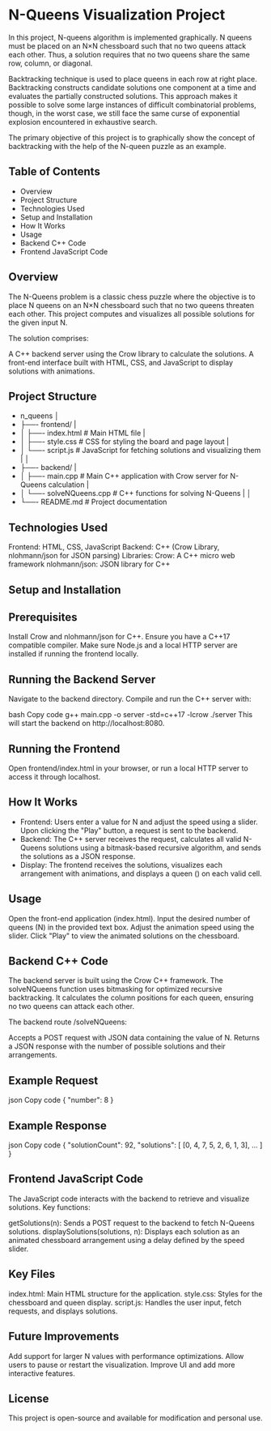 # N-Queens Visualization Project
 In this project, N-queens algorithm is implemented graphically. N queens must be placed on an N×N chessboard such that no two queens attack each other. Thus, a solution requires that no two queens share the same row, column, or diagonal.

Backtracking technique is used to place queens in each row at right place. Backtracking constructs candidate solutions one component at a time and evaluates the partially constructed solutions. This approach makes it possible to solve some large instances of difficult combinatorial problems, though, in the worst case, we still face the same curse of exponential explosion encountered in exhaustive search.

The primary objective of this project is to graphically show the concept of backtracking with the help of the N-queen puzzle as an example.

## Table of Contents
- Overview
- Project Structure
- Technologies Used
- Setup and Installation
- How It Works
- Usage
- Backend C++ Code
- Frontend JavaScript Code

## Overview
The N-Queens problem is a classic chess puzzle where the objective is to place N queens on an N×N chessboard such that no two queens threaten each other. This project computes and visualizes all possible solutions for the given input N.

The solution comprises:

A C++ backend server using the Crow library to calculate the solutions.
A front-end interface built with HTML, CSS, and JavaScript to display solutions with animations.

## Project Structure

- n_queens
│ 
- ├──-  frontend/
|
- │   ├──-  index.html              # Main HTML file
|
- │   ├──- style.css               # CSS for styling the board and page layout
|
- │   └──-  script.js               # JavaScript for fetching solutions and visualizing them
|
│
- ├──-  backend/
|
- │   ├──-  main.cpp                # Main C++ application with Crow server for N-Queens calculation
|
- │   └──- solveNQueens.cpp        # C++ functions for solving N-Queens
|
│
- └──-  README.md                   # Project documentation

## Technologies Used
Frontend: HTML, CSS, JavaScript
Backend: C++ (Crow Library, nlohmann/json for JSON parsing)
Libraries:
Crow: A C++ micro web framework
nlohmann/json: JSON library for C++

## Setup and Installation
## Prerequisites
Install Crow and nlohmann/json for C++.
Ensure you have a C++17 compatible compiler.
Make sure Node.js and a local HTTP server are installed if running the frontend locally.

## Running the Backend Server
Navigate to the backend directory.
Compile and run the C++ server with:

bash
Copy code
g++ main.cpp -o server -std=c++17 -lcrow
./server
This will start the backend on http://localhost:8080.

## Running the Frontend
Open frontend/index.html in your browser, or run a local HTTP server to access it through localhost.

## How It Works
- Frontend: Users enter a value for N and adjust the speed using a slider. Upon clicking the "Play" button, a request is sent to the backend.
- Backend: The C++ server receives the request, calculates all valid N-Queens solutions using a bitmask-based recursive algorithm, and sends the solutions as a JSON response.
- Display: The frontend receives the solutions, visualizes each arrangement with animations, and displays a queen (<i class="fas fa-chess-queen"></i>) on each valid cell.

## Usage
Open the front-end application (index.html).
Input the desired number of queens (N) in the provided text box.
Adjust the animation speed using the slider.
Click "Play" to view the animated solutions on the chessboard.

## Backend C++ Code
The backend server is built using the Crow C++ framework. The solveNQueens function uses bitmasking for optimized recursive backtracking. It calculates the column positions for each queen, ensuring no two queens can attack each other.

The backend route /solveNQueens:

Accepts a POST request with JSON data containing the value of N.
Returns a JSON response with the number of possible solutions and their arrangements.

## Example Request
json
Copy code
{
    "number": 8
}

## Example Response
json
Copy code
{
    "solutionCount": 92,
    "solutions": [
        [0, 4, 7, 5, 2, 6, 1, 3],
        ...
    ]
}

## Frontend JavaScript Code
The JavaScript code interacts with the backend to retrieve and visualize solutions. Key functions:

getSolutions(n): Sends a POST request to the backend to fetch N-Queens solutions.
displaySolutions(solutions, n): Displays each solution as an animated chessboard arrangement using a delay defined by the speed slider.

## Key Files
index.html: Main HTML structure for the application.
style.css: Styles for the chessboard and queen display.
script.js: Handles the user input, fetch requests, and displays solutions.

## Future Improvements
Add support for larger N values with performance optimizations.
Allow users to pause or restart the visualization.
Improve UI and add more interactive features.

## License
This project is open-source and available for modification and personal use.
